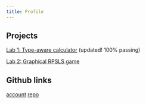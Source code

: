 ```yaml
---
title: Profile
---
```


## Projects

[Lab 1: Type-aware calculator](https://github.com/gandalf3/comp_sci_II/tree/master/lab1) (updated! 100% passing)

[Lab 2: Graphical RPSLS game](https://github.com/gandalf3/comp_sci_II-lab2/releases/tag/v1.0)


## Github links
[account](https://github.com/gandalf3)
[repo](https://github.com/gandalf3/comp_sci_II)
